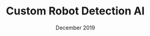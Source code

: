 ---
title: "Custom Robot Detection AI"
date: "December 2019"
technologies:
    - Python
    - Tensorflow
    - OpenCV
    - Keras
headerPic: ./sc.jpg
description: "As AI team lead of Queens University's Robomaster Design Team, I led twenty students toward learning, designing and creating auto-targeting robot artificial intelligence. Using Tensorflow's Object Detection API we have created a detection algorithm to detect enemy robot hit plates. Automating this process has given us a considerable advantage against the competition, and we learned a ton in the process! We found that the way we labelled data, and differentiating between red & blue coloured plates had a considerable effect on how accurate our model was."
links:
    - https://github.com/parkuman/Robomaster-AIM
    - http://queensrobomaster.ca/
    - https://youtu.be/Z8ung9pj-Ak
order: 6
---